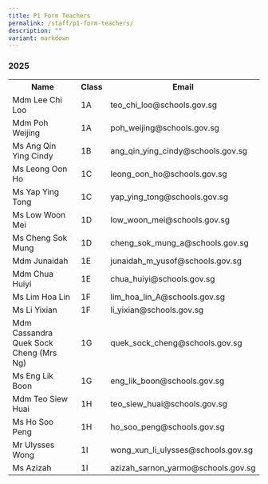 ```yaml
---
title: P1 Form Teachers
permalink: /staff/p1-form-teachers/
description: ""
variant: markdown
---
```

### **2025**
<table>
    <tbody><tr style="width:100%">
        <th style="width:40%">Name</th>
        <th style="width:10%">Class</th>
        <th style="width:50%">Email</th>
    </tr>
    <tr>
        <td>Mdm Lee Chi Loo</td>
        <td>1A</td>
        <td>teo_chi_loo@schools.gov.sg</td>
    </tr>
    <tr>
        <td>Mdm Poh Weijing</td>
        <td>1A</td>
        <td>poh_weijing@schools.gov.sg</td>
    </tr>
<tr>
        <td>Ms Ang Qin Ying Cindy</td>
        <td>1B</td>
        <td>ang_qin_ying_cindy@schools.gov.sg</td>
    </tr>
<tr>
        <td>Ms Leong Oon Ho</td>
        <td>1C</td>
        <td>leong_oon_ho@schools.gov.sg</td>
    </tr>
     <tr>
        <td>Ms Yap Ying Tong</td>
        <td>1C</td>
        <td>yap_ying_tong@schools.gov.sg</td>
    </tr>
<tr>
        <td>Ms Low Woon Mei</td>
        <td>1D</td>
        <td>low_woon_mei@schools.gov.sg</td>
    </tr>
 <tr>
        <td>Ms Cheng Sok Mung</td>
        <td>1D</td>
        <td>cheng_sok_mung_a@schools.gov.sg</td>
    </tr>
<tr>
        <td>Mdm Junaidah</td>
        <td>1E</td>
        <td>junaidah_m_yusof@schools.gov.sg</td>
    </tr>
 <tr>
        <td>Mdm Chua Huiyi</td>
        <td>1E</td>
        <td>chua_huiyi@schools.gov.sg</td>
    </tr>
<tr>
        <td>Ms Lim Hoa Lin</td>
        <td>1F</td>
        <td>lim_hoa_lin_A@schools.gov.sg</td>
    </tr>
<tr>
        <td>Ms Li Yixian</td>
        <td>1F</td>
        <td>li_yixian@schools.gov.sg</td>
    </tr>
<tr>
        <td>Mdm Cassandra Quek Sock Cheng (Mrs Ng)</td>
        <td>1G</td>
        <td>quek_sock_cheng@schools.gov.sg&nbsp;</td>
    </tr>
<tr>
        <td>Ms Eng Lik Boon</td>
        <td>1G</td>
        <td>eng_lik_boon@schools.gov.sg</td>
    </tr>
 	<tr>
        <td>Mdm Teo Siew Huai</td>
        <td>1H</td>
        <td>teo_siew_huai@schools.gov.sg</td>
    </tr>
 <tr>
        <td>Ms Ho Soo Peng</td>
        <td>1H</td>
        <td>ho_soo_peng@schools.gov.sg</td>
    </tr>
 <tr>
        <td>Mr Ulysses Wong</td>
        <td>1I</td>
        <td>wong_xun_li_ulysses@schools.gov.sg</td>
    </tr>
<tr>
        <td>Ms Azizah</td>
        <td>1I</td>
        <td>azizah_sarnon_yarmo@schools.gov.sg</td>
    </tr>
	</tbody></table>